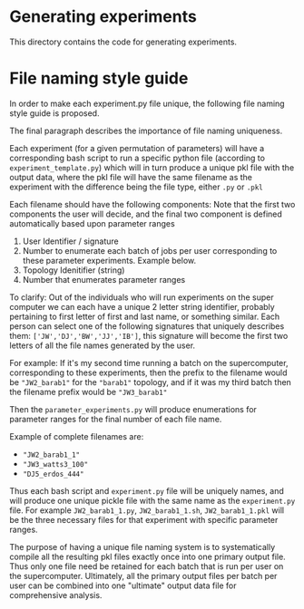 # Generating experiments

This directory contains the code for generating experiments. <br>

# File naming style guide
In order to make each experiment.py file unique, the following
file naming style guide is proposed. <br>

The final paragraph describes the importance of file naming uniqueness. <br>

Each experiment (for a given permutation of parameters) will have a
corresponding bash script to run a specific python file (according to
`experiment_template.py`) which will in turn produce a unique pkl file with
the output data, where the pkl file will have the same filename as
the experiment with the difference being the file type, either `.py` or `.pkl`

Each filename should have the following components:
Note that the first two components the user will decide,
and the final two component is defined automatically based upon parameter ranges
  1. User Identifier / signature
  2. Number to enumerate each batch of jobs per user
    corresponding to these parameter experiments. Example below.
  3. Topology Idenitifier (string)
  4. Number that enumerates parameter ranges

To clarify:
  Out of the individuals who will run experiments on the super computer
we can each have a unique 2 letter string identifier, probably pertaining to
first letter of first and last name, or something similar. Each person can select one of the following signatures that uniquely describes them: `['JW','DJ','BW','JJ','IB']`, this signature will become the first two letters of all the file names generated by the user.

For example: If it's my second time running a batch on the supercomputer, corresponding to these experiments, then the prefix to the filename would be `"JW2_barab1"` for the
`"barab1"` topology, and if it
was my third batch then the filename prefix would be `"JW3_barab1"`

Then the `parameter_experiments.py` will produce enumerations for parameter ranges
for the final number of each file name.

Example of complete filenames are:
  * `"JW2_barab1_1"`
  * `"JW3_watts3_100"`
  * `"DJ5_erdos_444"`

Thus each bash script and `experiment.py` file will be uniquely names, and will
produce one unique pickle file with the same name as the `experiment.py` file.
For example `JW2_barab1_1.py`, `JW2_barab1_1.sh`, `JW2_barab1_1.pkl` will be the
three necessary files for that experiment with specific parameter ranges.

The purpose of having a unique file naming system is to systematically compile
all the resulting pkl files exactly once into one primary output file. Thus only one
file need be retained for each batch that is run per user on the supercomputer.
Ultimately, all the primary output files per batch per user can be combined into one
"ultimate" output data file for comprehensive analysis.  
